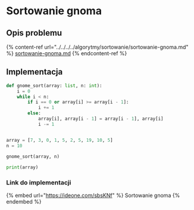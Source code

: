 # Sortowanie gnoma

## Opis problemu

{% content-ref url="../../../../algorytmy/sortowanie/sortowanie-gnoma.md" %}
[sortowanie-gnoma.md](../../../../algorytmy/sortowanie/sortowanie-gnoma.md)
{% endcontent-ref %}

## Implementacja

```python
def gnome_sort(array: list, n: int):
    i = 0
    while i < n:
        if i == 0 or array[i] >= array[i - 1]:
            i += 1
        else:
            array[i], array[i - 1] = array[i - 1], array[i]
            i -= 1


array = [7, 3, 0, 1, 5, 2, 5, 19, 10, 5]
n = 10

gnome_sort(array, n)
    
print(array)
```

### Link do implementacji

{% embed url="https://ideone.com/sbsKNf" %}
Sortowanie gnoma
{% endembed %}